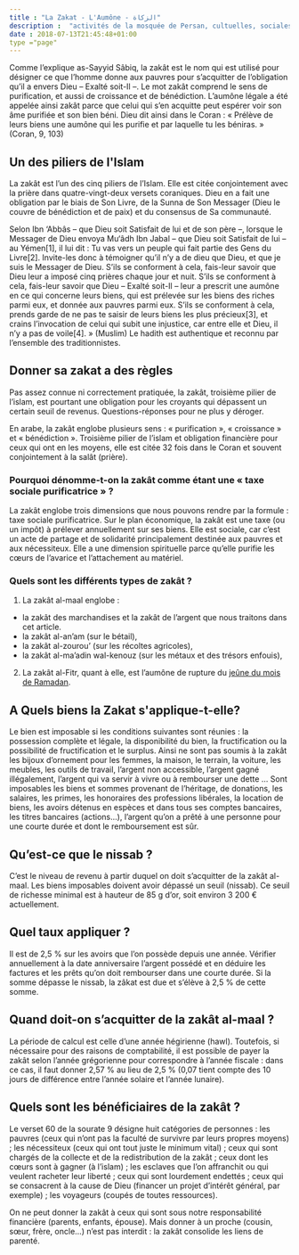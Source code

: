 ```yaml
---
title : "La Zakat - L'Aumône - الزكاة"
description :  "activités de la mosquée de Persan, cultuelles, sociales, citoyennes et éducatifs"
date : 2018-07-13T21:45:48+01:00
type ="page"
---
```


Comme l’explique as-Sayyid Sâbiq, la zakât est le nom qui est utilisé pour
désigner ce que l’homme donne aux pauvres pour s’acquitter de l’obligation qu’il
a envers Dieu – Exalté soit-Il –. Le mot zakât comprend le sens de purification,
et aussi de croissance et de bénédiction. L’aumône légale a été appelée ainsi
zakât parce que celui qui s’en acquitte peut espérer voir son âme purifiée et
son bien béni. Dieu dit ainsi dans le Coran : « Prélève de leurs biens une
aumône qui les purifie et par laquelle tu les béniras. » (Coran, 9, 103)

## Un des piliers de l'Islam

La zakât est l’un des cinq piliers de l’Islam. Elle est citée conjointement avec
la prière dans quatre-vingt-deux versets coraniques. Dieu en a fait une
obligation par le biais de Son Livre, de la Sunna de Son Messager (Dieu le
couvre de bénédiction et de paix) et du consensus de Sa  communauté.

Selon Ibn ‘Abbâs – que Dieu soit Satisfait de lui et de son père –, lorsque le
Messager de Dieu envoya Mu‘âdh Ibn Jabal – que Dieu soit Satisfait de lui – au
Yémen[1], il lui dit : Tu vas vers un peuple qui fait partie des Gens du
Livre[2]. Invite-les donc à témoigner qu’il n’y a de dieu que Dieu, et que je
suis le Messager de Dieu. S’ils se conforment à cela, fais-leur savoir que Dieu
leur a imposé cinq prières chaque jour et nuit. S’ils se conforment à cela,
fais-leur savoir que Dieu – Exalté soit-Il – leur a prescrit une aumône en ce
qui concerne leurs biens, qui est prélevée sur les biens des riches parmi eux,
et donnée aux pauvres parmi eux. S’ils se conforment à cela, prends garde de ne
pas te saisir de leurs biens les plus précieux[3], et crains l’invocation de
celui qui subit une injustice, car entre elle et Dieu, il n’y a pas de voile[4].
» (Muslim) Le hadith est authentique et reconnu par l’ensemble des
traditionnistes.

## Donner sa zakat a des règles

Pas assez connue ni correctement pratiquée, la zakât, troisième pilier de
l’islam, est pourtant une obligation pour les croyants qui dépassent un certain
seuil de revenus. Questions-réponses pour ne plus y déroger.

En arabe, la zakât englobe plusieurs sens : « purification », « croissance » et
« bénédiction ». Troisième pilier de l’islam et obligation financière pour ceux
qui ont en les moyens, elle est citée 32 fois dans le Coran et souvent
conjointement à la salât (prière).

### Pourquoi dénomme-t-on la zakât comme étant une « taxe sociale purificatrice » ?

La zakât englobe trois dimensions que nous pouvons rendre par la formule : taxe
sociale purificatrice. Sur le plan économique, la zakât est une taxe (ou un
impôt) à prélever annuellement sur ses biens. Elle est sociale, car c’est un
acte de partage et de solidarité principalement destinée aux pauvres et aux
nécessiteux. Elle a une dimension spirituelle parce qu’elle purifie les cœurs de
l’avarice et l’attachement au matériel.

### Quels sont les différents types de zakât ?

1. La zakât al-maal englobe :

  * la zakât des marchandises et la zakât de l’argent que nous traitons dans cet article.
  * la zakât al-an’am (sur le bétail),
  * la zakât al-zourou’ (sur les récoltes agricoles),
  * la zakât al-ma’adin wal-kenouz (sur les métaux et des trésors enfouis),

2. La zakât al-Fitr, quant à elle, est l’aumône de rupture du [jeûne du mois de
Ramadan](/pratiquer/jeune-ramadhan).

## A Quels biens la Zakat s'applique-t-elle?

Le bien est imposable si les conditions suivantes sont réunies : la possession
complète et légale, la disponibilité du bien, la fructification ou la
possibilité de fructification et le surplus. Ainsi ne sont pas soumis à la zakât
les bijoux d’ornement pour les femmes, la maison, le terrain, la voiture, les
meubles, les outils de travail, l’argent non accessible, l’argent gagné
illégalement, l’argent qui va servir à vivre ou à rembourser une dette … Sont
imposables les biens et sommes provenant de l’héritage, de donations, les
salaires, les primes, les honoraires des professions libérales, la location de
biens, les avoirs détenus en espèces et dans tous ses comptes bancaires, les
titres bancaires (actions…), l’argent qu’on a prêté à une personne pour une
courte durée et dont le remboursement est sûr.

## Qu’est-ce que le nissab ?

C’est le niveau de revenu à partir duquel on doit s’acquitter de la zakât
al-maal. Les biens imposables doivent avoir dépassé un seuil (nissab). Ce seuil
de richesse minimal est à hauteur de 85 g d’or, soit environ 3 200 €
actuellement.

## Quel taux appliquer ?

Il est de 2,5 % sur les avoirs que l’on possède depuis une année. Vérifier
annuellement à la date anniversaire l’argent possédé et en déduire les factures
et les prêts qu’on doit rembourser dans une courte durée. Si la somme dépasse le
nissab, la zâkat est due et s’élève à 2,5 % de cette somme.

## Quand doit-on s’acquitter de la zakât al-maal ?

La période de calcul est celle d’une année hégirienne (hawl). Toutefois, si
nécessaire pour des raisons de comptabilité, il est possible de payer la zakât
selon l’année grégorienne pour correspondre à l’année fiscale : dans ce cas, il
faut donner 2,57 % au lieu de 2,5 % (0,07 tient compte des 10 jours de
différence entre l’année solaire et l’année lunaire).

## Quels sont les bénéficiaires de la zakât ?

Le verset 60 de la sourate 9 désigne huit catégories de personnes : les pauvres
(ceux qui n’ont pas la faculté de survivre par leurs propres moyens) ; les
nécessiteux (ceux qui ont tout juste le minimum vital) ; ceux qui sont chargés
de la collecte et de la redistribution de la zakât ; ceux dont les cœurs sont à
gagner (à l’islam) ; les esclaves que l’on affranchit ou qui veulent racheter
leur liberté ; ceux qui sont lourdement endettés ; ceux qui se consacrent à la
cause de Dieu (financer un projet d’intérêt général, par exemple) ; les
voyageurs (coupés de toutes ressources).

On ne peut donner la zakât à ceux qui sont sous notre responsabilité financière
(parents, enfants, épouse). Mais donner à un proche (cousin, sœur, frère,
oncle…) n’est pas interdit : la zakât consolide les liens de parenté.

